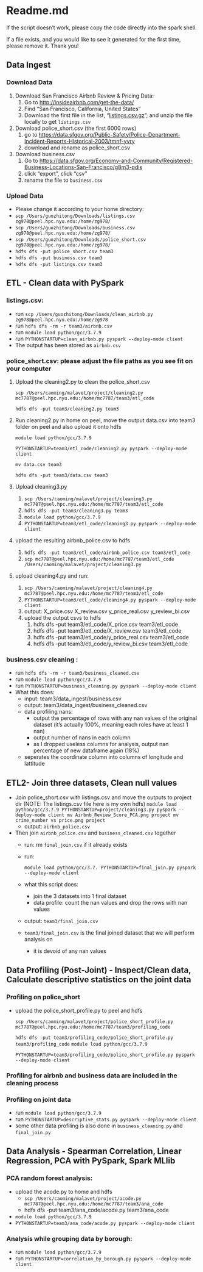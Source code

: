 # Readme.md

If the script doesn’t work, please copy the code directly into the spark shell. 

If a file exists, and you would like to see it generated for the first time, please remove it. Thank you!

## Data Ingest

### Download Data

1. Download San Francisco Airbnb Review & Pricing Data: 
    1. Go to http://insideairbnb.com/get-the-data/
    2. Find “San Francisco, California, United States”
    3. Download the first file in the list, “[listings.csv.gz](http://data.insideairbnb.com/united-states/ca/san-francisco/2021-12-04/data/listings.csv.gz)”, and unzip the file locally to get `listings.csv`
2. Download police_short.csv  (the first 6000 rows)
    1. go to https://data.sfgov.org/Public-Safety/Police-Department-Incident-Reports-Historical-2003/tmnf-yvry
    2. download and rename as police_short.csv
3. Download business.csv
    1. Go to https://data.sfgov.org/Economy-and-Community/Registered-Business-Locations-San-Francisco/g8m3-pdis
    2. click “export”, click “csv”
    3. rename the file to `business.csv`
    

### Upload Data

- Please change it according to your home directory:
- `scp /Users/guozhitong/Downloads/listings.csv zg978@peel.hpc.nyu.edu:/home/zg978/`
- `scp /Users/guozhitong/Downloads/business.csv zg978@peel.hpc.nyu.edu:/home/zg978/`
- `scp /Users/guozhitong/Downloads/police_short.csv zg978@peel.hpc.nyu.edu:/home/zg978/`
- `hdfs dfs -put police_short.csv team3`
- `hdfs dfs -put business.csv team3`
- `hdfs dfs -put listings.csv team3`

## ETL - Clean data with PySpark

### listings.csv:

- run `scp /Users/guozhitong/Downloads/clean_airbnb.py zg978@peel.hpc.nyu.edu:/home/zg978`
- run `hdfs dfs -rm -r team3/airbnb.csv`
- run `module load python/gcc/3.7.9`
- run `PYTHONSTARTUP=clean_airbnb.py pyspark --deploy-mode client`
- The output has been stored as `airbnb.csv`

### police_short.csv:   please adjust the file paths as you see fit on your computer

1. Upload the cleaning2.py to clean the police_short.csv
    
    `scp /Users/caoming/malavet/project/cleaning2.py  mc7787@peel.hpc.nyu.edu:/home/mc7787/team3/etl_code`
    
    `hdfs dfs -put team3/cleaning2.py team3`
    
2. Run cleaning2.py in home on peel, move the output data.csv into team3 folder on peel and also upload it onto hdfs
    
    `module load python/gcc/3.7.9`
    
    `PYTHONSTARTUP=team3/etl_code/cleaning2.py pyspark --deploy-mode client`
    
    `mv data.csv team3`
    
    `hdfs dfs -put team3/data.csv team3`
    
3. Upload cleaning3.py
    1. `scp /Users/caoming/malavet/project/cleaning3.py mc7787@peel.hpc.nyu.edu:/home/mc7787/team3/etl_code`
    2. `hdfs dfs -put team3/cleaning3.py team3`
    3. `module load python/gcc/3.7.9`
    4. `PYTHONSTARTUP=team3/etl_code/cleaning3.py pyspark --deploy-mode client`
4. upload the resulting airbnb_police.csv to hdfs
    1. `hdfs dfs -put team3/etl_code/airbnb_police.csv team3/etl_code`
    2. `scp mc7787@peel.hpc.nyu.edu:/home/mc7787/team3/etl_code /Users/caoming/malavet/project/cleaning3.py` 
5. upload cleaning4.py and run:
    1. `scp /Users/caoming/malavet/project/cleaning4.py mc7787@peel.hpc.nyu.edu:/home/mc7787/team3/etl_code`
    2. `PYTHONSTARTUP=team3/etl_code/cleaning4.py pyspark --deploy-mode client`
    3. output: X_price.csv X_review.csv y_price_real.csv y_review_bi.csv 
    4. upload the output csvs to hdfs
        1. hdfs dfs -put team3/etl_code/X_price.csv team3/etl_code
        2. hdfs dfs -put team3/etl_code/X_review.csv team3/etl_code
        3. hdfs dfs -put team3/etl_code/y_price_real.csv team3/etl_code
        4. hdfs dfs -put team3/etl_code/y_review_bi.csv team3/etl_code
        

### business.csv cleaning :

- run `hdfs dfs -rm -r team3/business_cleaned.csv`
- run `module load python/gcc/3.7.9`
- run `PYTHONSTARTUP=business_cleaning.py pyspark --deploy-mode client`
- What this does:
    - input:  team3/data_ingest/business.csv
    - output: team3/data_ingest/business_cleaned.csv
    - data profiling nans:
        - output the percentage of rows with any nan values of the original dataset (it’s actually 100%, meaning each roles have at least 1 nan)
        - output number of nans in each column
        - as I dropped useless columns for analysis, output nan percentage of new dataframe again (18%)
    - seperates the coordinate column into columns of longitude and lattitude

## ETL2- Join three datasets, Clean null values

- Join police_short.csv with listings.csv and move the outputs to project dir (NOTE: The listings.csv file here is my own hdfs)
`module load python/gcc/3.7.9
PYTHONSTARTUP=project/cleaning3.py pyspark --deploy-mode client
mv Airbnb_Review_Score_PCA.png project
mv crime_number vs price.png project`
    - output: `airbnb_police.csv`
- Then join `airbnb_police.csv` and `business_cleaned.csv` together
    - run: rm `final_join.csv` if it already exists
    - run:
        
        `module load python/gcc/3.7.
        PYTHONSTARTUP=final_join.py pyspark --deploy-mode client`
        
    - what this script does:
        - join the 3 datasets into 1 final dataset
        - data profile: count the nan values and drop the rows with nan values
    - output: `team3/final_join.csv`
    - `team3/final_join.csv` is the final joined dataset that we will perform analysis on
        - it is devoid of any nan values

## Data Profiling (Post-Joint) - Inspect/Clean data, Calculate descriptive statistics on the joint data

### Profiling on police_short

- upload the police_short_profile.py to peel and hdfs
    
    `scp /Users/caoming/malavet/project/police_short_profile.py mc7787@peel.hpc.nyu.edu:/home/mc7787/team3/profiling_code`
    
    `hdfs dfs -put team3/profiling_code/police_short_profile.py team3/profiling_code`
    `module load python/gcc/3.7.9`
    
    `PYTHONSTARTUP=team3/profiling_code/police_short_profile.py pyspark --deploy-mode client`
    

### Profiling for airbnb and business data are included in the cleaning process

### Profiling on joint data

- run `module load python/gcc/3.7.9`
- run `PYTHONSTARTUP=descriptive_stats.py pyspark --deploy-mode client`
- some other data profiling is also done in `business_cleaning.py` and `final_join.py`

## Data Analysis - Spearman Correlation, Linear Regression, PCA with PySpark, Spark MLlib

### PCA random forest analysis:

- upload the acode.py to home and hdfs
    - `scp /Users/caoming/malavet/project/acode.py mc7787@peel.hpc.nyu.edu:/home/mc7787/team3/ana_code`
    - hdfs dfs -put team3/ana_code/acode.py team3/ana_code
- `module load python/gcc/3.7.9`
- `PYTHONSTARTUP=team3/ana_code/acode.py pyspark --deploy-mode client`

### Analysis while grouping data by borough:

- run `module load python/gcc/3.7.9`
- run `PYTHONSTARTUP=correlation_by_borough.py pyspark --deploy-mode client`